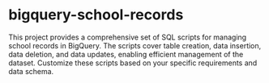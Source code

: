 # bigquery-school-records
This project provides a comprehensive set of SQL scripts for managing school records in BigQuery. The scripts cover table creation, data insertion, data deletion, and data updates, enabling efficient management of the dataset. Customize these scripts based on your specific requirements and data schema.
